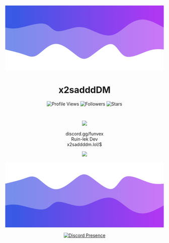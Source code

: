 ![Header](./header.png)

<h1 align="center">x2sadddDM</h1>
<a href="https://github.com/x2saddDM"></a>

<p align="center">
  <img height="25" src="https://api.visitorbadge.io/api/VisitorHit?user=x2saddDM&countColorcountColor&countColor=%23006EFF" alt="Profile Views"/>
  <img height="25" src="https://img.shields.io/github/followers/x2saddDM?color=4a12ba&style=for-the-badge&logo=github&label=Follow" alt="Followers"/>
  <img height="25" src="https://img.shields.io/github/stars/x2saddDM?color=f429ff&style=for-the-badge&logo=github&label=Stars" alt="Stars"/>
</p>
<br>
<p align="center">
    <img src="https://skillicons.dev/icons?i=py,nodejs,html"/>
</p>

<p align="center">
  discord.gg/funvex <br>
  Ruin-lek Dev <br>
  x2saddddm.lol/$
</p>

<p align="center">
  <img src="https://github-readme-stats.vercel.app/api/?username=x2saddDM&title_color=674fc9&text_color=9f9f9f&show_icons=true&bg_color=00000000&hide_border=true&icon_color=674fc9&hide_title=true&count_private=true" />
</p>

![Footer](./footer.png)

<p align="center">
  <a href="https://discord.com/users/1185547624913318029">
    <img src="https://lanyard.cnrad.dev/api/1185547624913318029" alt="Discord Presence"/>
  </a>
</p>

<!---
x2saddDM/x2saddDM is a ✨ special ✨ repository because its `README.md` (this file) appears on your GitHub profile.
You can click the Preview link to take a look at your changes.
--->
